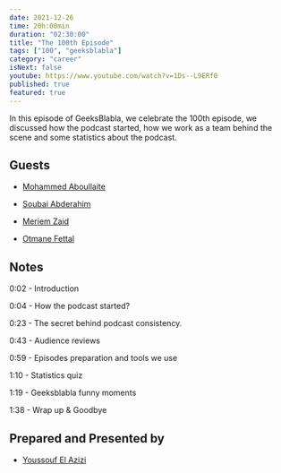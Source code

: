 ```yaml
---
date: 2021-12-26
time: 20h:00min
duration: "02:30:00"
title: "The 100th Episode"
tags: ["100", "geeksblabla"]
category: "career"
isNext: false
youtube: https://www.youtube.com/watch?v=1Ds--L9ERf0
published: true
featured: true
---
```


In this episode of GeeksBlabla, we celebrate the 100th episode, we discussed how the podcast started, how we work as a team behind the scene and some statistics about the podcast.

## Guests

- [Mohammed Aboullaite](https://aboullaite.me)

- [Soubai Abderahim](https://soubai.me)

- [Meriem Zaid](https://www.facebook.com/MeriemZaid)

- [Otmane Fettal](https://twitter.com/ofettal)

## Notes

0:02 - Introduction

0:04 - How the podcast started?

0:23 - The secret behind podcast consistency.

0:43 - Audience reviews

0:59 - Episodes preparation and tools we use

1:10 - Statistics quiz

1:19 - Geeksblabla funny moments

1:38 - Wrap up & Goodbye

## Prepared and Presented by

- [Youssouf El Azizi](https://elazizi.com/)
